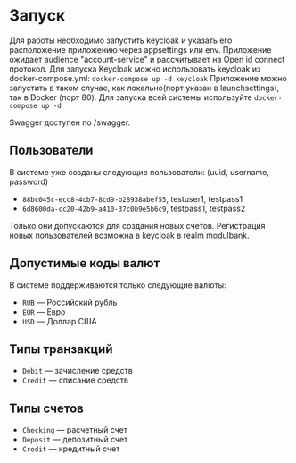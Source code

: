 # Запуск
Для работы необходимо запустить keycloak и указать его расположение приложению через appsettings или env.
Приложение ожидает audience "account-service" и рассчитывает на Open id connect протокол.
Для запуска Keycloak можно использовать keycloak из docker-compose.yml: `docker-compose up -d keycloak`
Приложение можно запустить в таком случае, как локально(порт указан в launchsettings), так в Docker (порт 80).
Для запуска всей системы используйте `docker-compose up -d`

Swagger доступен по /swagger.

## Пользователи
В системе уже созданы следующие пользователи:
(uuid, username, password)
- `88bc045c-ecc8-4cb7-8cd9-b28938abef55`, testuser1, testpass1
- `6d8600da-cc20-42b9-a410-37c0b9e5b6c9`, testpass1, testpass2

Только они допускаются для создания новых счетов.
Регистрация новых пользователей возможна в keycloak в realm modulbank.


## Допустимые коды валют

В системе поддерживаются только следующие валюты:

- `RUB` — Российский рубль  
- `EUR` — Евро  
- `USD` — Доллар США

## Типы транзакций

- `Debit` — зачисление средств 
- `Credit` — списание средств

## Типы счетов

- `Checking` — расчетный счет  
- `Deposit` — депозитный счет  
- `Credit` — кредитный счет
